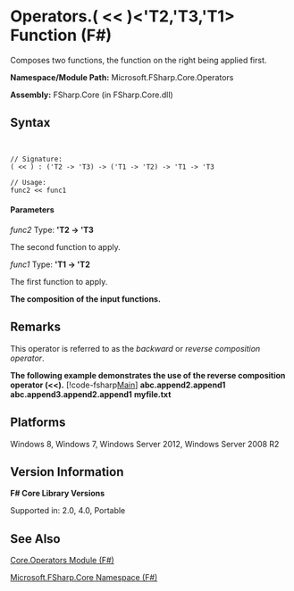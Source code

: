 # Operators.( << )<'T2,'T3,'T1> Function (F#)

Composes two functions, the function on the right being applied first.

**Namespace/Module Path:** Microsoft.FSharp.Core.Operators

**Assembly:** FSharp.Core (in FSharp.Core.dll)


## Syntax


```


// Signature:
( << ) : ('T2 -> 'T3) -> ('T1 -> 'T2) -> 'T1 -> 'T3

// Usage:
func2 << func1

```



#### Parameters
*func2*
Type: **'T2 -&gt; 'T3**


The second function to apply.


*func1*
Type: **'T1 -&gt; 'T2**


The first function to apply.



**The composition of the input functions.**
## Remarks
This operator is referred to as the *backward* or *reverse composition operator*.

**The following example demonstrates the use of the reverse composition operator (&lt;&lt;).**
[!code-fsharp[Main](snippets/fsoperators/snippet8.fs)]
**abc.append2.append1**
**abc.append3.append2.append1**
**myfile.txt**
## Platforms
Windows 8, Windows 7, Windows Server 2012, Windows Server 2008 R2


## Version Information
**F# Core Library Versions**

Supported in: 2.0, 4.0, Portable




## See Also
[Core.Operators Module &#40;F&#35;&#41;](Core.Operators-Module-%5BFSharp%5D.md)

[Microsoft.FSharp.Core Namespace &#40;F&#35;&#41;](Microsoft.FSharp.Core-Namespace-%5BFSharp%5D.md)

